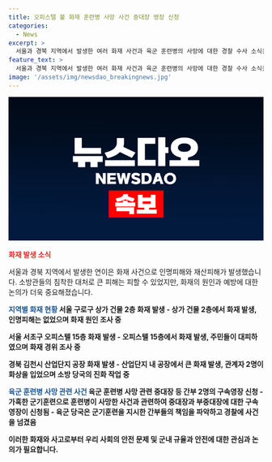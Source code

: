 ```yaml
---
title: 오피스텔 불 화재 훈련병 사망 사건 중대장 영장 신청
categories:
  - News
excerpt: >
  서울과 경북 지역에서 발생한 여러 화재 사건과 육군 훈련병의 사망에 대한 경찰 수사 소식을 전해드립니다. 서초구의 오피스텔과 구로구의 공구상가에서의 화재로 주민들이 급히 대피하는 소동이 있었으며, 경북 김천시 산업단지의 공장에서도 큰 불이 발생하여 관계자 2명이 화상을 입었습니다. 또한 육군 훈련병의 사망 사건을 수사 중인 경찰이 중대장과 부중대장에 대한 구속영장을 신청했습니다. 해당 사건들에 대한 자세한 내용은 계속해서 업데이트될 예정입니다. (단어 수: 111)
feature_text: >
  서울과 경북 지역에서 발생한 여러 화재 사건과 육군 훈련병의 사망에 대한 경찰 수사 소식을 전해드립니다. 서초구의 오피스텔과 구로구의 공구상가에서의 화재로 주민들이 급히 대피하는 소동이 있었으며, 경북 김천시 산업단지의 공장에서도 큰 불이 발생하여 관계자 2명이 화상을 입었습니다. 또한 육군 훈련병의 사망 사건을 수사 중인 경찰이 중대장과 부중대장에 대한 구속영장을 신청했습니다. 해당 사건들에 대한 자세한 내용은 계속해서 업데이트될 예정입니다. (단어 수: 111)
image: '/assets/img/newsdao_breakingnews.jpg'
---
```


<p><img src="/assets/img/newsdao_breakingnews.jpg" alt="koreaapp 속보" /></p>

<p><b><span style="color: #ee2323;">화재 발생 소식</span></b></p>

<p>서울과 경북 지역에서 발생한 연이은 화재 사건으로 인명피해와 재산피해가 발생했습니다. 소방관들의 침착한 대처로 큰 피해는 피할 수 있었지만, 화재의 원인과 예방에 대한 논의가 더욱 중요해졌습니다.</p>

<p><b><span style="color: #1a5490;">지역별 화재 현황</span><b>
서울 구로구 상가 건물 2층 화재 발생
- 상가 건물 2층에서 화재 발생, 인명피해는 없었으며 화재 원인 조사 중</p>

<p>서울 서초구 오피스텔 15층 화재 발생
- 오피스텔 15층에서 화재 발생, 주민들이 대피하였으며 화재 경위 조사 중</p>

<p>경북 김천시 산업단지 공장 화재 발생
- 산업단지 내 공장에서 큰 화재 발생, 관계자 2명이 화상을 입었으며 소방 당국의 진화 작업 중</p>

<p><b><span style="color: #1a5490;">육군 훈련병 사망 관련 사건</span><b>
육군 훈련병 사망 관련 중대장 등 간부 2명의 구속영장 신청
- 가혹한 군기훈련으로 훈련병이 사망한 사건과 관련하여 중대장과 부중대장에 대한 구속영장이 신청됨
- 육군 당국은 군기훈련을 지시한 간부들의 책임을 파악하고 경찰에 사건을 넘겼음</p>

<p>이러한 화재와 사고로부터 우리 사회의 안전 문제 및 군내 규율과 안전에 대한 관심과 논의가 필요합니다.</p>

